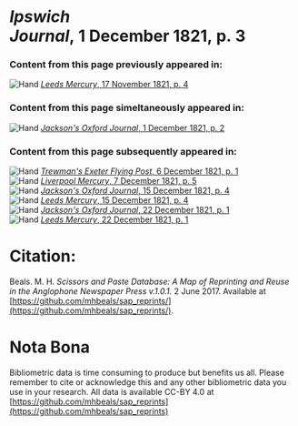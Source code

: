 # *Ipswich Journal*, 1 December 1821, p. 3  
  
### Content from this page previously appeared in:  
![Hand](http://scissorsandpaste.net/wp-content/uploads/2017/06/smallhandpointer.png) [*Leeds Mercury*, 17 November 1821, p. 4](https://mhbeals.github.io/sap_html/Leeds-Mercury/Leeds-Mercury-17-November-1821-p-4)  
  
### Content from this page simeltaneously appeared in:  
![Hand](http://scissorsandpaste.net/wp-content/uploads/2017/06/smallhandpointer.png) [*Jackson's Oxford Journal*, 1 December 1821, p. 2](https://mhbeals.github.io/sap_html/Jackson's-Oxford-Journal/Jackson's-Oxford-Journal-1-December-1821-p-2)  
  
### Content from this page subsequently appeared in:  
![Hand](http://scissorsandpaste.net/wp-content/uploads/2017/06/smallhandpointer.png) [*Trewman's Exeter Flying Post*, 6 December 1821, p. 1](https://mhbeals.github.io/sap_html/Trewman's-Exeter-Flying-Post/Trewman's-Exeter-Flying-Post-6-December-1821-p-1)  
![Hand](http://scissorsandpaste.net/wp-content/uploads/2017/06/smallhandpointer.png) [*Liverpool Mercury*, 7 December 1821, p. 5](https://mhbeals.github.io/sap_html/Liverpool-Mercury/Liverpool-Mercury-7-December-1821-p-5)  
![Hand](http://scissorsandpaste.net/wp-content/uploads/2017/06/smallhandpointer.png) [*Jackson's Oxford Journal*, 15 December 1821, p. 4](https://mhbeals.github.io/sap_html/Jackson's-Oxford-Journal/Jackson's-Oxford-Journal-15-December-1821-p-4)  
![Hand](http://scissorsandpaste.net/wp-content/uploads/2017/06/smallhandpointer.png) [*Leeds Mercury*, 15 December 1821, p. 4](https://mhbeals.github.io/sap_html/Leeds-Mercury/Leeds-Mercury-15-December-1821-p-4)  
![Hand](http://scissorsandpaste.net/wp-content/uploads/2017/06/smallhandpointer.png) [*Jackson's Oxford Journal*, 22 December 1821, p. 1](https://mhbeals.github.io/sap_html/Jackson's-Oxford-Journal/Jackson's-Oxford-Journal-22-December-1821-p-1)  
![Hand](http://scissorsandpaste.net/wp-content/uploads/2017/06/smallhandpointer.png) [*Leeds Mercury*, 22 December 1821, p. 1](https://mhbeals.github.io/sap_html/Leeds-Mercury/Leeds-Mercury-22-December-1821-p-1)  


# Citation: 

Beals. M. H. *Scissors and Paste Database: A Map of Reprinting and Reuse in the Anglophone Newspaper Press v.1.0.1.* 2 June 2017. Available at [https://github.com/mhbeals/sap_reprints/](https://github.com/mhbeals/sap_reprints/). 

# Nota Bona

Bibliometric data is time consuming to produce but benefits us all. Please remember to cite or acknowledge this and any other bibliometric data you use in your research. All data is available CC-BY 4.0 at [https://github.com/mhbeals/sap_reprints](https://github.com/mhbeals/sap_reprints)